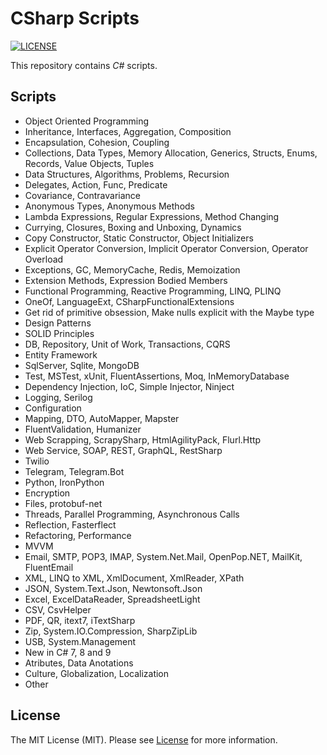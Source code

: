 # CSharp Scripts

[![LICENSE](https://img.shields.io/badge/license-MIT-green)](LICENSE)

This repository contains _C#_ scripts.

## Scripts

- Object Oriented Programming
- Inheritance, Interfaces, Aggregation, Composition
- Encapsulation, Cohesion, Coupling
- Collections, Data Types, Memory Allocation, Generics, Structs, Enums, Records, Value Objects, Tuples
- Data Structures, Algorithms, Problems, Recursion
- Delegates, Action, Func, Predicate
- Covariance, Contravariance
- Anonymous Types, Anonymous Methods
- Lambda Expressions, Regular Expressions, Method Changing
- Currying, Closures, Boxing and Unboxing, Dynamics
- Copy Constructor, Static Constructor, Object Initializers
- Explicit Operator Conversion, Implicit Operator Conversion, Operator Overload
- Exceptions, GC, MemoryCache, Redis, Memoization
- Extension Methods, Expression Bodied Members
- Functional Programming, Reactive Programming, LINQ, PLINQ
- OneOf, LanguageExt, CSharpFunctionalExtensions
- Get rid of primitive obsession, Make nulls explicit with the Maybe type
- Design Patterns
- SOLID Principles
- DB, Repository, Unit of Work, Transactions, CQRS
- Entity Framework
- SqlServer, Sqlite, MongoDB
- Test, MSTest, xUnit, FluentAssertions, Moq, InMemoryDatabase
- Dependency Injection, IoC, Simple Injector, Ninject
- Logging, Serilog
- Configuration
- Mapping, DTO, AutoMapper, Mapster
- FluentValidation, Humanizer
- Web Scrapping, ScrapySharp, HtmlAgilityPack, Flurl.Http
- Web Service, SOAP, REST, GraphQL, RestSharp
- Twilio
- Telegram, Telegram.Bot
- Python, IronPython
- Encryption
- Files, protobuf-net
- Threads, Parallel Programming, Asynchronous Calls
- Reflection, Fasterflect
- Refactoring, Performance
- MVVM
- Email, SMTP, POP3, IMAP, System.Net.Mail, OpenPop.NET, MailKit, FluentEmail
- XML, LINQ to XML, XmlDocument, XmlReader, XPath
- JSON, System.Text.Json, Newtonsoft.Json
- Excel, ExcelDataReader, SpreadsheetLight
- CSV, CsvHelper
- PDF, QR, itext7, iTextSharp
- Zip, System.IO.Compression, SharpZipLib
- USB, System.Management
- New in C# 7, 8 and 9
- Atributes, Data Anotations
- Culture, Globalization, Localization
- Other

## License

The MIT License (MIT). Please see [License](LICENSE) for more information.
